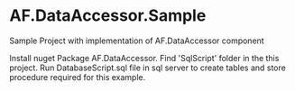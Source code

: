 # AF.DataAccessor.Sample
Sample Project with implementation of AF.DataAccessor component

Install nuget Package AF.DataAccessor.
Find 'SqlScript' folder in the this project. 
Run DatabaseScript.sql file in sql server to create tables and store procedure required for this example.
